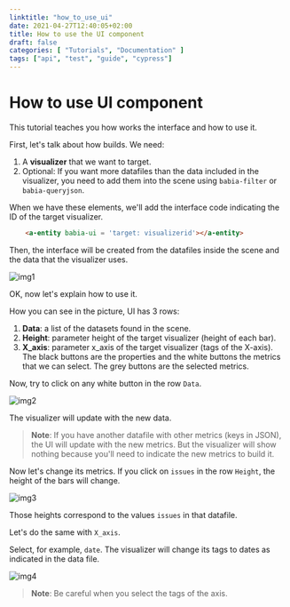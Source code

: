 ```yaml
---
linktitle: "how_to_use_ui"
date: 2021-04-27T12:40:05+02:00
title: How to use the UI component
draft: false
categories: [ "Tutorials", "Documentation" ]
tags: ["api", "test", "guide", "cypress"]
---
```



# How to use UI component

This tutorial teaches you how works the interface and how to use it.

First, let's talk about how builds. We need:

1. A **visualizer** that we want to target.
2. Optional: If you want more datafiles than the data included in the visualizer, you need to add them into the scene using `babia-filter` or `babia-queryjson`.

When we have these elements, we'll add the interface code indicating the ID of the target visualizer.

```html
    <a-entity babia-ui = 'target: visualizerid'></a-entity>
```

Then, the interface will be created from the datafiles inside the scene and the data that the visualizer uses.

![img1](https://i.imgur.com/3QNGvyN.png)

OK, now let's explain how to use it.

How you can see in the picture, UI has 3 rows: 
1. **Data**: a list of the datasets found in the scene.
2. **Height**: parameter height of the target visualizer (height of each bar).
3. **X_axis**: parameter x_axis of the target visualizer (tags of the X-axis).
The black buttons are the properties and the white buttons the metrics that we can select. The grey buttons are the selected metrics.

Now, try to click on any white button in the row `Data`. 

![img2](https://i.imgur.com/VTEPP5e.png)

The visualizer will update with the new data. 

>**Note**: If you have another datafile with other metrics (keys in JSON), the UI will update with the new metrics. But the visualizer will show nothing because you'll need to indicate the new metrics to build it.

Now let's change its metrics. If you click on `issues` in the row `Height`, the height of the bars will change. 

![img3](https://i.imgur.com/qTiOBtz.png)

Those heights correspond to the values `issues` in that datafile.

Let's do the same with `X_axis`. 

Select, for example, `date`. The visualizer will change its tags to dates as indicated in the data file.

![img4](https://i.imgur.com/5LqCDDa.png)

>**Note**: Be careful when you select the tags of the axis.

